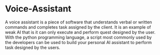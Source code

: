 # Voice-Assistant
A voice assistant is a piece of software that understands verbal or written commands and completes task assigned by the client. It is an example of weak AI that is it can only execute and perform quest designed by the user.
With the python programming language, a script most commonly used by the developers can be used to build your personal AI assistant to perform task designed by the users.

